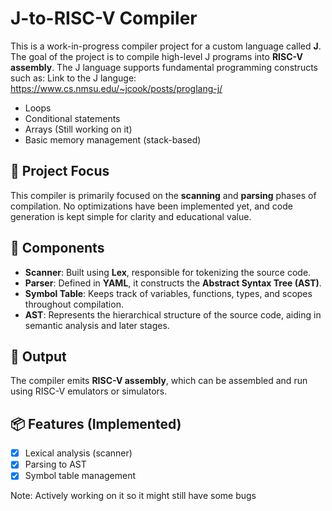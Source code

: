# J-to-RISC-V Compiler

This is a work-in-progress compiler project for a custom language called **J**. The goal of the project is to compile high-level J programs into **RISC-V assembly**. The J language supports fundamental programming constructs such as:
Link to the J languge: https://www.cs.nmsu.edu/~jcook/posts/proglang-j/

- Loops 
- Conditional statements
- Arrays (Still working on it)
- Basic memory management (stack-based)

## 🔧 Project Focus

This compiler is primarily focused on the **scanning** and **parsing** phases of compilation. No optimizations have been implemented yet, and code generation is kept simple for clarity and educational value.

## 🧩 Components

- **Scanner**: Built using **Lex**, responsible for tokenizing the source code.
- **Parser**: Defined in **YAML**, it constructs the **Abstract Syntax Tree (AST)**.
- **Symbol Table**: Keeps track of variables, functions, types, and scopes throughout compilation.
- **AST**: Represents the hierarchical structure of the source code, aiding in semantic analysis and later stages.

## 🚀 Output

The compiler emits **RISC-V assembly**, which can be assembled and run using RISC-V emulators or simulators. 

## 📦 Features (Implemented)

- [x] Lexical analysis (scanner)
- [x] Parsing to AST
- [x] Symbol table management

Note: Actively working on it so it might still have some bugs 



